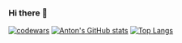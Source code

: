 ### Hi there 👋

<!--
**Anton-Shvetc/Anton-Shvetc** is a ✨ _special_ ✨ repository because its `README.md` (this file) appears on your GitHub profile.

Here are some ideas to get you started:

- 🔭 I’m currently working on ...
- 🌱 I’m currently learning ...
- 👯 I’m looking to collaborate on ...
- 🤔 I’m looking for help with ...
- 💬 Ask me about ...
- 📫 How to reach me: ...
- 😄 Pronouns: ...
- ⚡ Fun fact: ...
-->

[![codewars](https://www.codewars.com/users/Anton-Shvetc/badges/large)](https://www.codewars.com/users/Anton-Shvetc) 
[![Anton's GitHub stats](https://github-readme-stats.vercel.app/api?username=anton-shvetc)](https://github.com/anuraghazra/github-readme-stats) [![Top Langs](https://github-readme-stats.vercel.app/api/top-langs/?username=anton-shvetc)](https://github.com/anton-shvetc/github-readme-stats)



